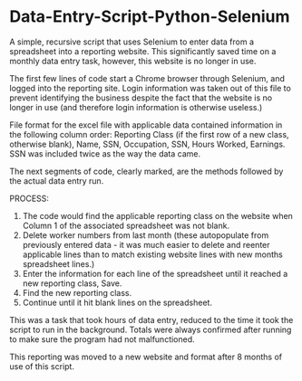 # Data-Entry-Script-Python-Selenium
A simple, recursive script that uses Selenium to enter data from a spreadsheet into a reporting website. This significantly saved time on a monthly data entry task, however, this website is no longer in use.

The first few lines of code start a Chrome browser through Selenium, and logged into the reporting site. Login information was taken out of this file to prevent identifying the business despite the fact that the website is no longer in use (and therefore login information is otherwise useless.)

File format for the excel file with applicable data contained information in the following column order: Reporting Class (if the first row of a new class, otherwise blank), Name, SSN, Occupation, SSN, Hours Worked, Earnings. SSN was included twice as the way the data came.

The next segments of code, clearly marked, are the methods followed by the actual data entry run.

PROCESS:
1) The code would find the applicable reporting class on the website when Column 1 of the associated spreadsheet was not blank.
2) Delete worker numbers from last month (these autopopulate from previously entered data - it was much easier to delete and reenter applicable lines than to match existing website lines with new months spreadsheet lines.) 
3) Enter the information for each line of the spreadsheet until it reached a new reporting class, Save.
4) Find the new reporting class. 
5) Continue until it hit blank lines on the spreadsheet.

This was a task that took hours of data entry, reduced to the time it took the script to run in the background. Totals were always confirmed after running to make sure the program had not malfunctioned.

This reporting was moved to a new website and format after 8 months of use of this script.
